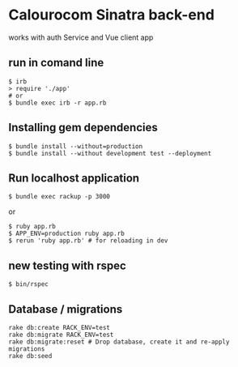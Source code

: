 # Calourocom Sinatra back-end
works with auth Service and Vue client app

## run in comand line
    $ irb
    > require './app'
    # or
    $ bundle exec irb -r app.rb

## Installing gem dependencies
    $ bundle install --without=production
    $ bundle install --without development test --deployment

## Run localhost application
    $ bundle exec rackup -p 3000
or
    
    $ ruby app.rb
    $ APP_ENV=production ruby app.rb
    $ rerun 'ruby app.rb' # for reloading in dev

## new testing with rspec

    $ bin/rspec

## Database / migrations

    rake db:create RACK_ENV=test
    rake db:migrate RACK_ENV=test
    rake db:migrate:reset # Drop database, create it and re-apply migrations
    rake db:seed